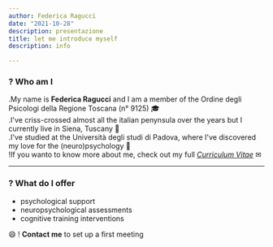 ```yaml
---
author: Federica Ragucci
date: "2021-10-28"
description: presentazione
title: let me introduce myself
description: info

---
```


**<h3>? Who am I</h3>**

.My name is __Federica Ragucci__ and I am a member of the Ordine degli Psicologi della Regione Toscana (n° 9125) 🎓  
.I've criss-crossed almost all the italian penynsula over the years but I currently live in Siena, Tuscany 📍  
.I've studied at the Università degli studi di Padova, where I've discovered my love for the (neuro)psychology :brain:  
!If you wanto to know more about me, check out my full [*Curriculum Vitae*](/files/cv.pdf) ✉ 

**********************************************

**<h3>? What do I offer</h3>**

- psychological support
- neuropsychological assessments
- cognitive training interventions

 😄 ! **Contact me** to set up a first meeting